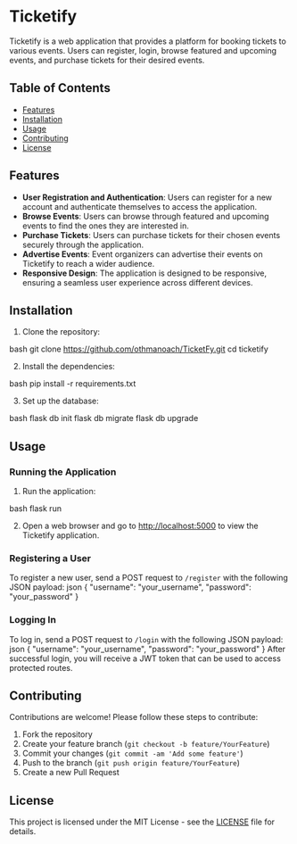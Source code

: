 # Ticketify

Ticketify is a web application that provides a platform for booking tickets to various events. Users can register, login, browse featured and upcoming events, and purchase tickets for their desired events.

## Table of Contents
- [Features](#features)
- [Installation](#installation)
- [Usage](#usage)
- [Contributing](#contributing)
- [License](#license)

## Features

- **User Registration and Authentication**: Users can register for a new account and authenticate themselves to access the application.
- **Browse Events**: Users can browse through featured and upcoming events to find the ones they are interested in.
- **Purchase Tickets**: Users can purchase tickets for their chosen events securely through the application.
- **Advertise Events**: Event organizers can advertise their events on Ticketify to reach a wider audience.
- **Responsive Design**: The application is designed to be responsive, ensuring a seamless user experience across different devices.

## Installation

1. Clone the repository:
    
bash
    git clone <https://github.com/othmanoach/TicketFy.git>
    cd ticketify
    
2. Install the dependencies:
    
bash
    pip install -r requirements.txt
    
3. Set up the database:
    
bash
    flask db init
    flask db migrate
    flask db upgrade
    
## Usage

### Running the Application

1. Run the application:
    
bash
    flask run
    
2. Open a web browser and go to [http://localhost:5000](http://localhost:5000) to view the Ticketify application.

### Registering a User

To register a new user, send a POST request to `/register` with the following JSON payload:
json
{
  "username": "your_username",
  "password": "your_password"
}
### Logging In

To log in, send a POST request to `/login` with the following JSON payload:
json
{
  "username": "your_username",
  "password": "your_password"
}
After successful login, you will receive a JWT token that can be used to access protected routes.

## Contributing

Contributions are welcome! Please follow these steps to contribute:

1. Fork the repository
2. Create your feature branch (`git checkout -b feature/YourFeature`)
3. Commit your changes (`git commit -am 'Add some feature'`)
4. Push to the branch (`git push origin feature/YourFeature`)
5. Create a new Pull Request

## License

This project is licensed under the MIT License - see the [LICENSE](LICENSE) file for details.